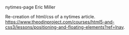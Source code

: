 nytimes-page
Eric Miller

Re-creation of html/css of a nytimes article. https://www.theodinproject.com/courses/html5-and-css3/lessons/positioning-and-floating-elements?ref=lnav.


